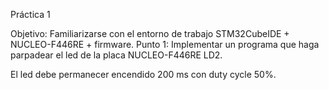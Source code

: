Práctica 1

Objetivo:
Familiarizarse con el entorno de trabajo STM32CubeIDE + NUCLEO-F446RE + firmware. 
Punto 1:
Implementar un programa que haga parpadear el led de la placa NUCLEO-F446RE LD2.

El led debe permanecer encendido 200 ms con duty cycle 50%.
